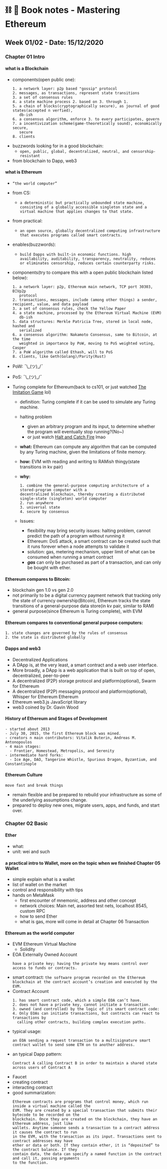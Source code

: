 # ⛓ 📝 Book notes - Mastering Ethereum

## Week 01/02 - Date: 15/12/2020

### Chapter 01 Intro

#### what is a Blockchain
  - components(open public one):
    ```
    1. a network layer: p2p based "gossip" protocol
    2. messages, as transactions, represent state transitions
    3. a set of consensus rules
    4. a state machine process 2. based on 3. through 1.
    5. a chain of blocks(cryptographically secure), as journal of good states(accepted n verfied),
       db-ish
    6. a consensus algorithm, enforce 3. to every participates, govern
    7. a incentivization scheme(game-theoretically sound), economically secure,
       secure
    8. clients
    ```
  - buzzwords looking for in a good blockchain:
    - `open, public, global, decentralized, neutral, and censorship-resistant`
  - from blockchain to Dapp, web3

#### what is Ethereum
  - `“the world computer”`
  - from CS:
    - `a deterministic but practically unbounded state machine, consisting of a globally accessible singleton state and a virtual machine that applies changes to that state.`
  - from practical:
    - `an open source, globally decentralized computing infrastructure that executes programs called smart contracts.`
  - enables(buzzwords):
    - `build Dapps with built-in economic functions. high availability, auditability, transparency, neutrality, reduces or eliminates censorship, reduces certain counterparty risks.`
  - components(try to compare this with a open public blockchain listed below):
    ```
    1. a network layer: p2p, Ethereum main network, TCP port 30303, ÐΞVp2p
       protocol
    2. transactions, messages, include (among other things) a sender, recipient, value, and data payload
    3. a set of consensus rules, check the Yellow Paper
    4. a state machine, processed by the Ethereum Virtual Machine (EVM)
       db-ish
    5. data structures: Merkle Patricia Tree, stored in local node, hashed and
       serialized
    6. a consensus algorithm: Nakamoto Consensus, same to Bitcoin, at the time
       weighted in importance by PoW, moving to PoS weighted voting, Casper
    7. a PoW algorithm called Ethash, will to PoS
    8. clients, like Geth(Golang)/Parity(Rust)
    ```
  - PoW: ¯\\\_(ツ)_/¯
  - PoS: ¯\\\_(ツ)_/¯
  - Turing complete for Ethereum(back to cs101, or just watched [The Imitation Game](https://www.imdb.com/title/tt2084970/) lol)

    - definition: Turing complete if it can be used to simulate any Turing machine.
    - halting problem
      - given an arbitrary program and its input, to determine whether the program will eventually stop running?(No~)
      - or just watch [Halt and Catch Fire](https://www.imdb.com/title/tt2543312/) lmao
    - **what:** Ethereum can compute any algorithm that can be computed by any Turing machine, given the limitations of finite memory.
    - **how:** EVM with reading and writing to RAMish thingy(state transitions in kv
      pair)
    - **why:**
      ```
      1. combine the general-purpose computing architecture of a stored-program computer with a
      decentralized blockchain, thereby creating a distributed single-state (singleton) world computer
      2. run anywhere
      3. universal state
      4. secure by consensus
      ```
    - Issues:

      - flexibility may bring security issues: halting problem, cannot predict the path of a program without running it
      - Ethereum: DoS attack, a smart contract can be created such that it runs forever when a node attempts to validate it
      - solution: gas, metering mechanism, upper limit of what can be consumed
        when running a smart contract
      - ***gas*** can only be purchased as part of a transaction, and can only be bought with ether.

#### Ethereum compares to Bitcoin:
  - blockchain gen 1.0 vs gen 2.0
  - not primarily to be a digital currency payment network that tracking only the state of currency ownership(Bitcoin), Ethereum tracks the state transitions of a general-purpose data store(in kv pair, similar to RAM)
  - general purpose(since Ethereum is Turing complete), with EVM

#### Ethereum compares to conventional general purpose computers:
  ```
  1. state changes are governed by the rules of consensus
  2. the state is distributed globally
  ```

#### Dapps and web3
  - Decentralized Applications
  - A DApp is, at the very least, a smart contract and a web user interface.
  - More broadly, a DApp is a web application that is built on top of open, decentralized, peer-to-peer
  - A decentralized (P2P) storage protocol and platform(optional), Swarm for
    Ethereum
  - A decentralized (P2P) messaging protocol and platform(optional), Whisper for
    Ethereum Ethereum
  - Ethereum web3.js JavaScript library
  - web3 coined by Dr. Gavin Wood

#### History of Ethereum and Stages of Development
  ```
  - started about 2013
  - July 30, 2015, the first Ethereum block was mined.
  - creators n main contributors: Vitalik Buterin, Andreas M. Antonopoulos
  - 4 main stages:
    - Frontier, Homestead, Metropolis, and Serenity
  - intermediate hard forks:
    - Ice Age, DAO, Tangerine Whistle, Spurious Dragon, Byzantium, and Constantinople
  ```

#### Ethereum Culture
  ```
  move fast and break things
  ```
  - remain flexible and be prepared to rebuild your infrastructure as some of the underlying assumptions change.
  - prepared to deploy new ones, migrate users, apps, and funds, and start over.

### Chapter 02 Basic

#### Ether
  - what:
  - unit: wei and such
#### a practical intro to Wallet, more on the topic when we finished Chapter 05 Wallet
  - simple explain what is a wallet
  - list of wallet on the market
  - control and responsibility with tips
  - hands on MetaMask
    - first encounter of mnemonic, address and other concept
    - network choices: Main net, assorted test nets, localhost 8545, custom RPC
    - how to send Ether
    - what is gas, more will come in detail at Chapter 06 Transaction
#### Ethereum as the world computer
  - EVM Ethereum Virtual Machine
    - Solidity
  - EOA Externally Owned Account
    ```
    have a private key; having the private key means control over access to funds or contracts.
    ```
  - smart contract: `the software program recorded on the Ethereum blockchain at the contract account’s creation and executed by the EVM.`
  - Contract Account
    ```
    1. has smart contract code, which a simple EOA can’t have.
    2. does not have a private key, cannot initiate a transaction.
    3. owned (and controlled) by the logic of its smart contract code:
    4. Only EOAs can initiate transactions, but contracts can react to transactions by
      calling other contracts, building complex execution paths.
    ```
  - typical usage:
    ```
    an EOA sending a request transaction to a multisignature smart contract wallet to send some ETH on to another address.
    ```
  - an typical Dapp pattern: 
    ```
    Contract A calling Contract B in order to maintain a shared state across users of Contract A
    ```
  - Faucet
  - creating contract
  - interacting contract
  - good summarization:
    ```
    Ethereum contracts are programs that control money, which run inside a virtual machine called the
    EVM. They are created by a special transaction that submits their bytecode to be recorded on the
    blockchain. Once they are created on the blockchain, they have an Ethereum address, just like
    wallets. Anytime someone sends a transaction to a contract address it causes the contract to run
    in the EVM, with the transaction as its input. Transactions sent to contract addresses may have
    ether or data or both. If they contain ether, it is “deposited” to the contract balance. If they
    contain data, the data can specify a named function in the contract and call it, passing arguments
    to the function.
    ```
